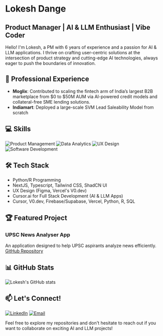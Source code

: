 # Lokesh Dange
## Product Manager | AI & LLM Enthusiast | Vibe Coder

Hello! I'm Lokesh, a PM with 6 years of experience and a passion for AI & LLM applications. I thrive on crafting user-centric solutions at the intersection of product strategy and cutting-edge AI technologies, always eager to push the boundaries of innovation.

## 🚀 Professional Experience

- **Moglix**: Contributed to scaling the fintech arm of India’s largest B2B marketplace from $0 to $50M AUM via AI-powered credit models and collateral-free SME lending solutions.
- **Indiamart**: Deployed a large-scale SVM Lead Saleability Model from scratch

## 💻 Skills

![Product Management](https://img.shields.io/badge/-Product%20Management-FF4F8B?style=flat-square)
![Data Analytics](https://img.shields.io/badge/-Data%20Analytics-4285F4?style=flat-square)
![UX Design](https://img.shields.io/badge/-UX%20Design-FF6B6B?style=flat-square)
![Software Development](https://img.shields.io/badge/-Software%20Development-3776AB?style=flat-square&logo=python&logoColor=white)

## 🛠️ Tech Stack

- Python/R Programming
- NextJS, Typescript, Tailwind CSS, ShadCN UI
- UX Design (Figma, Vercel's V0.dev)
- Cursor.ai for Full Stack Development (AI & LLM Apps)
- Cursor, V0.dev, Firebase/Supabase, Vercel, Python, R, SQL

## 🏆 Featured Project

### UPSC News Analyser App
An application designed to help UPSC aspirants analyze news efficiently.
[GitHub Repository](https://github.com/thisislokesh/UPSC-News-Analyser)

## 📊 GitHub Stats

![Lokesh's GitHub stats](https://github-readme-stats.vercel.app/api?username=thislokesh&show_icons=true&theme=radical)

## 📫 Let's Connect!

[![LinkedIn](https://img.shields.io/badge/-LinkedIn-0077B5?style=flat-square&logo=linkedin&logoColor=white)](https://www.linkedin.com/in/lokeshdange/)
[![Email](https://img.shields.io/badge/-Email-D14836?style=flat-square&logo=gmail&logoColor=white)](mailto:lokesh.dange95@gmail.com)

Feel free to explore my repositories and don't hesitate to reach out if you want to collaborate on exciting AI and LLM projects!
